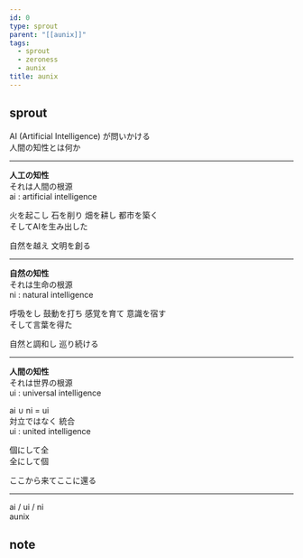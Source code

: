 ```yaml
---
id: 0
type: sprout
parent: "[[aunix]]"
tags:
  - sprout
  - zeroness
  - aunix
title: aunix
---
```

## sprout
AI (Artificial Intelligence) が問いかける  
人間の知性とは何か

---

**人工の知性**  
それは人間の根源  
ai : artificial intelligence

火を起こし 石を削り 畑を耕し 都市を築く  
そしてAIを生み出した

自然を越え 文明を創る

---


**自然の知性**  
それは生命の根源  
ni : natural intelligence

呼吸をし 鼓動を打ち 感覚を育て 意識を宿す  
そして言葉を得た

自然と調和し 巡り続ける

---

**人間の知性**  
それは世界の根源  
ui : universal intelligence

ai ∪ ni = ui  
対立ではなく 統合  
ui : united intelligence
  
個にして全  
全にして個

ここから来てここに還る

---

ai / ui / ni  
aunix
## note

